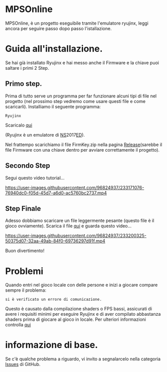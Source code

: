 # MPSOnline
MPSOnline, è un progetto eseguibile tramite l'emulatore ryujinx, leggi ancora per seguire passo dopo passo l'istallazione.

# Guida all'installazione.

Se hai già installato Ryujinx e hai messo anche il Firmware e la chiave puoi saltare i primi 2 Step.
## Primo step.
Prima di tutto serve un programma per far funzionare alcuni tipi di file nel progetto (nel prossimo step vedremo come usare questi file e come scaricarli).
Installiamo il seguente programma: 
```
Ryujinx
```
Scaricalo [qui](https://ryujinx.org/download)

(Ryujinx è un emulatore di [NS](https://www.acronymfinder.com/Nintendo-Switch-(NS).html)2017[ED](https://www.acronymfinder.com/Edition-(ED).html)).

Nel frattempo scarichiamo il file FirmKey.zip nella pagina [Release](https://github.com/Zard-Studios/MPSOnline/releases/tag/FirmKey)(sarebbe il file Firmware con una chiave dentro per avviare correttamente il progetto).

## Secondo Step
Segui questo video tutorial...

https://user-images.githubusercontent.com/96824937/233171076-76940dc0-f05d-45d7-a6d0-ac5760bc2737.mp4

## Step Finale
Adesso dobbiamo scaricare un file leggermente pesante (questo file è il gioco ovviamente).
Scarica il file [qui](https://drive.google.com/file/d/1cKCDiRr9aJZ5bDTFTP9nZIRujreymZ1b/view?usp=share_link)
e guarda questo video...

https://user-images.githubusercontent.com/96824937/233200325-50375d07-32aa-49ab-84f0-69736297d91f.mp4

Buon divertimento!

# Problemi
Quando entri nel gioco locale con delle persone e inizi a giocare compare sempre il problema: 
```
si è verificato un errore di comunicazione.
```
Questo è causato dalla compilazione shaders o FPS bassi, assicurati di avere i requisiti minimi per eseguire Ryujinx e di aver compilato abbastanza shaders prima di giocare al gioco in locale.
Per ulteriori informazioni controlla [qui](https://github.com/Ryujinx/Ryujinx/wiki/Multiplayer-(LDN-Local-Wireless)-Guide)

# informazione di base.
Se c'è qualche problema a riguardo, vi invito a segnalarcelo nella categoria [Issues](https://github.com/Zard-Studios/MPSOnline/issues) di GitHub.
